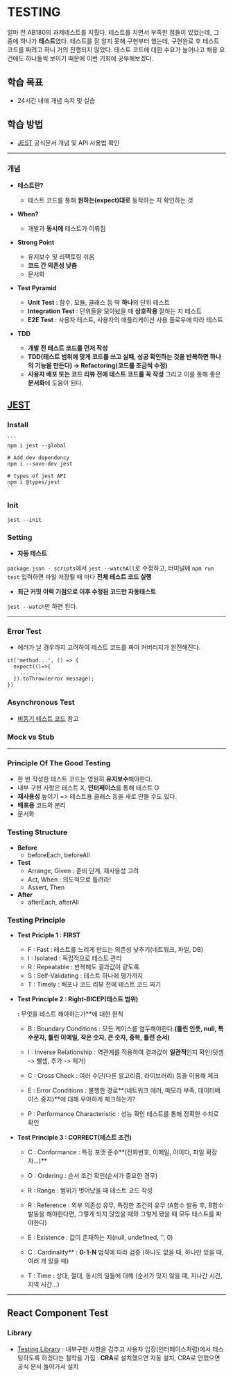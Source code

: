 # TESTING

얼마 전 AB180의 과제테스트를 치뤘다.
테스트를 치면서 부족한 점들이 있었는데, 그 중에 하나가 **테스트**였다.
테스트를 잘 알지 못해 구현부터 했는데, 구현완료 후 테스트 코드를 짜려고 하니 거의 진행되지 않았다.
테스트 코드에 대한 수요가 늘어나고 채용 요건에도 하나둘씩 보이기 때문에 이번 기회에 공부해보겠다.

## 학습 목표

- 24시간 내에 개념 숙지 및 실습

## 학습 방법

- [JEST](https://jestjs.io/) 공식문서 개념 및 API 사용법 확인

---

### 개념

- **테스트란?**

  - 테스트 코드를 통해 **원하는(expect)대로** 동작하는 지 확인하는 것

- **When?**

  - 개발과 **동시에** 테스트가 이뤄짐

- **Strong Point**

  - 유지보수 및 리팩토링 쉬움
  - **코드 간 의존성 낮춤**
  - 문서화

- **Test Pyramid**

  - **Unit Test** : 함수, 모듈, 클래스 등 딱 **하나**의 단위 테스트
  - **Integration Test** : 단위들을 모아놨을 때 **상호작용** 잘하는 지 테스트
  - **E2E Test** : 사용자 테스트, 사용자의 애플리케이션 사용 플로우에 따라 테스트

- **TDD**
  - **개발 전 테스트 코드를 먼저 작성**
  - **TDD(테스트 범위에 맞게 코드를 쓰고 실패, 성공 확인하는 것을 반복하면 하나의 기능을 만든다) -> Refactoring(코드를 조금씩 수정)**
  - **사용자 배포 또는 코드 리뷰 전에 테스트 코드를 꼭 작성** 그리고 이를 통해 좋은 **문서화**에 도움이 된다.


## [JEST](https://jestjs.io/)

### Install

    ```
    npm i jest --global

    # Add dev dependency
    npm i --save-dev jest

    # types of jest API
    npm i @types/jest
    ```

### Init

  ```
  jest --init
  ```

### Setting

  - **자동 테스트**

  `package.json - scripts`에서 `jest --watchAll`로 수정하고,
  터미널에 `npm run test` 입력하면 파일 저장될 때 마다 **전체 테스트 코드 실행**

  - **최근 커밋 이력 기점으로 이후 수정된 코드만 자동테스트**

  `jest --watch`만 하면 된다.
  
---
### Error Test
  - 에러가 날 경우까지 고려하여 테스트 코드를 짜야 커버리지가 완전해진다. 
  ```
  it('method...', () => {
    expect(()=>{
      ... ...
    }).toThrow(error message);
  })
  ```
  
### Asynchronous Test
  - [비동기 테스트 코드](https://github.com/sehnara/test-javascript/blob/master/src/test/async.test.js) 참고

### Mock vs Stub
---
### Principle Of The Good Testing
  - 한 번 작성한 테스트 코드는 영원히 **유지보수**해야한다. 
  - 내부 구현 사항은 테스트 X, **인터페이스**를 통해 테스트 O
  - **재사용성** 높이기 => 테스트용 클래스 등을 새로 만들 수도 있다.
  - **배포용** 코드와 분리
  - 문서화

### Testing Structure
  - **Before**
      - beforeEach, beforeAll
  - **Test**
      - Arrange, Given : 준비 단계, 재사용성 고려
      - Act, When : 의도적으로 틀려라!
      - Assert, Then 
  - **After**
      - afterEach, afterAll

### Testing Principle

- **Test Priciple 1 : FIRST**

    - F : Fast
        : 테스트를 느리게 만드는 의존성 낮추기(네트워크, 파일, DB)
    - I : Isolated
        : 독립적으로 테스트 관리
    - R : Repeatable
        : 반복해도 결과값이 같도록
    - S : Self-Validating
        : 테스트 하나에 평가까지
    - T : Timely
        : 배포나 코드 리뷰 전에 테스트 코드 짜기

- **Test Principle 2 : Right-BICEP(테스트 범위)**

    : 무엇을 테스트 해야하는가**에 대한 원칙

    - B : Boundary Conditions
        : 모든 케이스를 염두해야한다.**(틀린 인풋, null, 특수문자, 틀린 이메일, 작은 숫자, 큰 숫자, 중복, 틀린 순서)**

    - I : Inverse Relationship
        : 역관계를 적용하여 결과값이 **일관적**인지 확인(덧셈 -> 뺄셈, 추가 -> 제거)

    - C : Cross Check
        : 여러 수단(다른 알고리즘, 라이브러리) 등을 이용해 체크

    - E : Error Conditions
        : 불행한 경로**(네트워크 에러, 메모리 부족, 데이터베이스 중지)**에 대해 우아하게 체크하는가?

    - P : Performance Characteristic
        : 성능 확인 테스트를 통해 정확한 수치로 확인


- **Test Principle 3 : CORRECT(테스트 조건)**
  
    - C : Conformance
        : 특정 포맷 준수**(전화번호, 이메일, 아이디, 파일 확장자...)**

    - O : Ordering
        : 순서 조건 확인(순서가 중요한 경우)

    - R : Range
        : 범위가 벗어났을 때 테스트 코드 작성

    - R : Reference
        : 외부 의존성 유무, 특정한 조건의 유무
        (A함수 발동 후, B함수 발동을 해야한다면, 그렇게 되지 않았을 때와 그렇게 됐을 때 모두 테스트를 짜야한다)

    - E : Existence
        : 값이 존재하는 지(null, undefined, '', 0)

    - C : Cardinality**
        : **0-1-N** 법칙에 따라 검증
        (하나도 없을 때, 하나만 있을 때, 여러 개 있을 때)

    - T : Time
        : 상대, 절대, 동시의 일들에 대해
        (순서가 맞지 않을 때, 지나간 시간, 지역 시간...)
  
---
## React Component Test

### Library
  - [Testing Library](https://testing-library.com/docs/react-testing-library/intro/)
    : 내부구현 사항을 감추고 사용자 입장(인터페이스처럼)에서 테스팅하도록 하겠다는 철학을 가짐
    : **CRA**로 설치했으면 자동 설치, CRA로 안했으면 공식 문서 들어가서 설치
